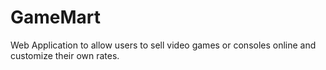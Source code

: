 # GameMart

Web Application to allow users to sell video games or consoles online and customize their own rates. 
